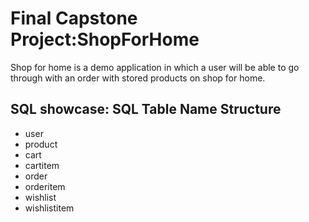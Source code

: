 # Final Capstone Project:ShopForHome  

Shop for home is a demo application in which a user will be able to go through with an order with stored products on shop for home. 


## SQL showcase: SQL Table Name Structure

- user
- product
- cart
- cartitem
- order
- orderitem
- wishlist
- wishlistitem
